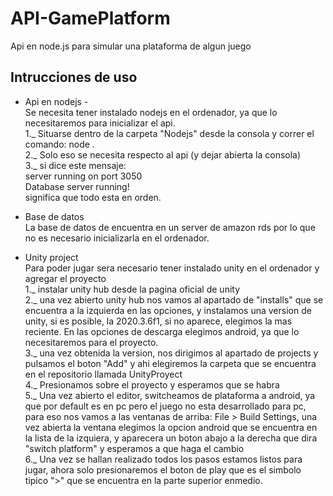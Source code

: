 # API-GamePlatform
Api en node.js para simular una plataforma de algun juego

## Intrucciones de uso
- Api en nodejs - <br>
Se necesita tener instalado nodejs en el ordenador, ya que lo necesitaremos para inicializar el api.<br>
1._ Situarse dentro de la carpeta "Nodejs" desde la consola y correr el comando: node .<br>
2._ Solo eso se necesita respecto al api (y dejar abierta la consola)<br>
3._ si dice este mensaje: <br>
server running on port 3050<br>
Database server running!<br>
significa que todo esta en orden.<br>

- Base de datos <br>
La base de datos de encuentra en un server de amazon rds por lo que no es necesario inicializarla en el ordenador. <br>

- Unity project <br>
Para poder jugar sera necesario tener instalado unity en el ordenador y agregar el proyecto<br>
1._ instalar unity hub desde la pagina oficial de unity <br>
2._ una vez abierto unity hub nos vamos al apartado de "installs" que se encuentra a la izquierda en las opciones, y instalamos una version de unity, si es posible, la 2020.3.6f1, si no aparece, elegimos la mas reciente. En las opciones de descarga elegimos android, ya que lo necesitaremos para el proyecto.<br>
3._ una vez obtenida la version, nos dirigimos al apartado de projects y pulsamos el boton "Add" y ahi elegiremos la carpeta que se encuentra en el repositorio llamada UnityProyect<br>
4._ Presionamos sobre el proyecto y esperamos que se habra<br>
5._ Una vez abierto el editor, switcheamos de plataforma a android, ya que por default es en pc pero el juego no esta desarrollado para pc, para eso nos vamos a las ventanas de arriba: File > Build Settings, una vez abierta la ventana elegimos la opcion android que se encuentra en la lista de la izquiera, y aparecera un boton abajo a la derecha que dira "switch platform" y esperamos a que haga el cambio<br>
6._ Una vez se hallan realizado todos los pasos estamos listos para jugar, ahora solo presionaremos el boton de play que es el simbolo tipico ">" que se encuentra en la parte superior enmedio.<br>


